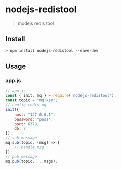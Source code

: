 # nodejs-redistool
> modejs redis tool

## Install
```
> npm install nodejs-redistool --save-dev
```

## Usage

### app.js
```js
// app.js
const { init, mq } = require('nodejs-redistool');
const topic = "mq:key";
// config redis mq
init({
    host: "127.0.0.1",
    password: "pass",
    port: 6379,
    db: 2
});
// sub message
mq.sub(topic, (msg) => {
    // handle msg
});
// pub message
mq.pub(topic, ...msgs);
```
